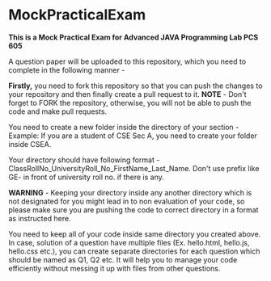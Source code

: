 # MockPracticalExam
**This is a Mock Practical Exam for Advanced JAVA Programming Lab PCS 605**

A question paper will be uploaded to this repository, which you need to complete in the following manner -

**Firstly,** you need to fork this repository so that you can push the changes to your repository and then finally create a pull request to it.
**NOTE** - Don't forget to FORK the repository, otherwise, you will not be able to push the code and make pull requests.

You need to create a new folder inside the directory of your section - Example: If you are a student of CSE Sec A, you need to create your folder inside CSEA.

Your directory should have following format - ClassRollNo_UniversityRoll_No_FirstName_Last_Name. Don't use prefix like GE- in front of university roll no. if there is any.

**WARNING** - Keeping your directory inside any another directory which is not designated for you might lead in to non evaluation of your code, so please make sure you are pushing the code to correct directory in a format as instructed here.

You need to keep all of your code inside same directory you created above. In case, solution of a question have multiple files (Ex. hello.html, hello.js, hello.css etc.), you can create separate directories for each question which should be named as Q1, Q2 etc. It will help you to manage your code efficiently without messing it up with files from other questions.
